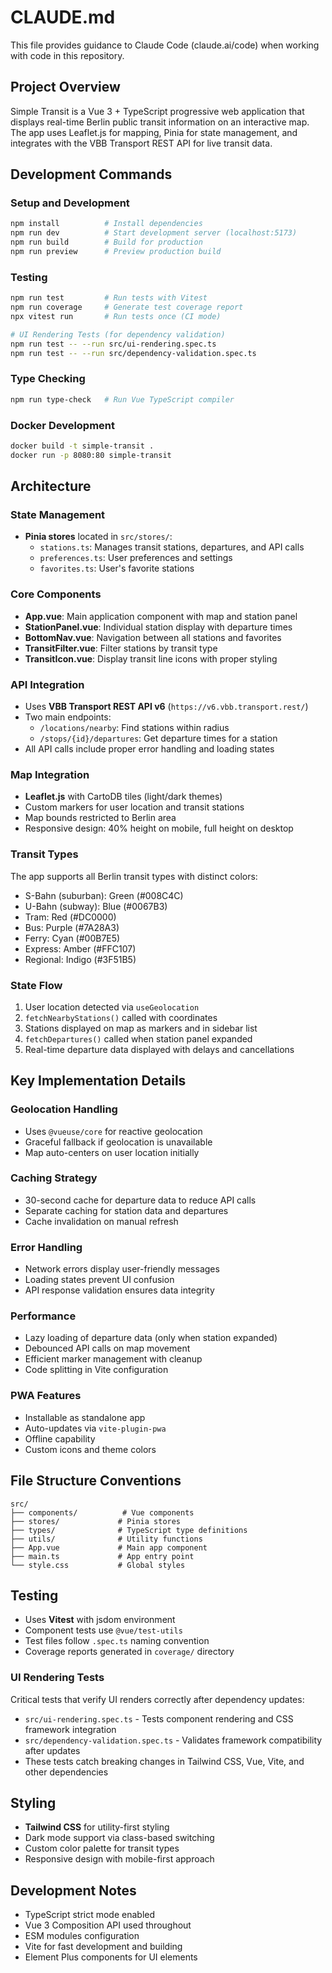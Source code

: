 # CLAUDE.md

This file provides guidance to Claude Code (claude.ai/code) when working with code in this repository.

## Project Overview

Simple Transit is a Vue 3 + TypeScript progressive web application that displays real-time Berlin public transit information on an interactive map. The app uses Leaflet.js for mapping, Pinia for state management, and integrates with the VBB Transport REST API for live transit data.

## Development Commands

### Setup and Development
```bash
npm install          # Install dependencies
npm run dev          # Start development server (localhost:5173)
npm run build        # Build for production
npm run preview      # Preview production build
```

### Testing
```bash
npm run test         # Run tests with Vitest
npm run coverage     # Generate test coverage report
npx vitest run       # Run tests once (CI mode)

# UI Rendering Tests (for dependency validation)
npm run test -- --run src/ui-rendering.spec.ts
npm run test -- --run src/dependency-validation.spec.ts
```

### Type Checking
```bash
npm run type-check   # Run Vue TypeScript compiler
```

### Docker Development
```bash
docker build -t simple-transit .
docker run -p 8080:80 simple-transit
```

## Architecture

### State Management
- **Pinia stores** located in `src/stores/`:
  - `stations.ts`: Manages transit stations, departures, and API calls
  - `preferences.ts`: User preferences and settings
  - `favorites.ts`: User's favorite stations

### Core Components
- **App.vue**: Main application component with map and station panel
- **StationPanel.vue**: Individual station display with departure times
- **BottomNav.vue**: Navigation between all stations and favorites
- **TransitFilter.vue**: Filter stations by transit type
- **TransitIcon.vue**: Display transit line icons with proper styling

### API Integration
- Uses **VBB Transport REST API v6** (`https://v6.vbb.transport.rest/`)
- Two main endpoints:
  - `/locations/nearby`: Find stations within radius
  - `/stops/{id}/departures`: Get departure times for a station
- All API calls include proper error handling and loading states

### Map Integration
- **Leaflet.js** with CartoDB tiles (light/dark themes)
- Custom markers for user location and transit stations
- Map bounds restricted to Berlin area
- Responsive design: 40% height on mobile, full height on desktop

### Transit Types
The app supports all Berlin transit types with distinct colors:
- S-Bahn (suburban): Green (#008C4C)
- U-Bahn (subway): Blue (#0067B3)
- Tram: Red (#DC0000)
- Bus: Purple (#7A28A3)
- Ferry: Cyan (#00B7E5)
- Express: Amber (#FFC107)
- Regional: Indigo (#3F51B5)

### State Flow
1. User location detected via `useGeolocation`
2. `fetchNearbyStations()` called with coordinates
3. Stations displayed on map as markers and in sidebar list
4. `fetchDepartures()` called when station panel expanded
5. Real-time departure data displayed with delays and cancellations

## Key Implementation Details

### Geolocation Handling
- Uses `@vueuse/core` for reactive geolocation
- Graceful fallback if geolocation is unavailable
- Map auto-centers on user location initially

### Caching Strategy
- 30-second cache for departure data to reduce API calls
- Separate caching for station data and departures
- Cache invalidation on manual refresh

### Error Handling
- Network errors display user-friendly messages
- Loading states prevent UI confusion
- API response validation ensures data integrity

### Performance
- Lazy loading of departure data (only when station expanded)
- Debounced API calls on map movement
- Efficient marker management with cleanup
- Code splitting in Vite configuration

### PWA Features
- Installable as standalone app
- Auto-updates via `vite-plugin-pwa`
- Offline capability
- Custom icons and theme colors

## File Structure Conventions

```
src/
├── components/          # Vue components
├── stores/             # Pinia stores
├── types/              # TypeScript type definitions
├── utils/              # Utility functions
├── App.vue             # Main app component
├── main.ts             # App entry point
└── style.css           # Global styles
```

## Testing
- Uses **Vitest** with jsdom environment
- Component tests use `@vue/test-utils`
- Test files follow `.spec.ts` naming convention
- Coverage reports generated in `coverage/` directory

### UI Rendering Tests
Critical tests that verify UI renders correctly after dependency updates:
- `src/ui-rendering.spec.ts` - Tests component rendering and CSS framework integration
- `src/dependency-validation.spec.ts` - Validates framework compatibility after updates
- These tests catch breaking changes in Tailwind CSS, Vue, Vite, and other dependencies

## Styling
- **Tailwind CSS** for utility-first styling
- Dark mode support via class-based switching
- Custom color palette for transit types
- Responsive design with mobile-first approach

## Development Notes
- TypeScript strict mode enabled
- Vue 3 Composition API used throughout
- ESM modules configuration
- Vite for fast development and building
- Element Plus components for UI elements